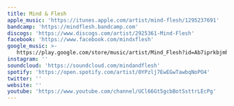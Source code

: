 ```yaml
---
title: Mind & Flesh
apple_music: 'https://itunes.apple.com/artist/mind-flesh/1295237691'
bandcamp: 'https://mindflesh.bandcamp.com'
discogs: 'https://www.discogs.com/artist/2925361-Mind-Flesh'
facebook: 'https://www.facebook.com/mindxflesh'
google_music: >-
   https://play.google.com/store/music/artist/Mind_Flesh?id=Ab7iprkbjmh7hzqh7z6f3shj4py
instagram: ''
soundcloud: 'https://soundcloud.com/mindandflesh'
spotify: 'https://open.spotify.com/artist/0YPzlj7EwEGwTawbqNoPO4'
twitter: ''
website: ''
youtube: 'https://www.youtube.com/channel/UCl66Gt5gcbBotSsttrLEcPg'
---
```

